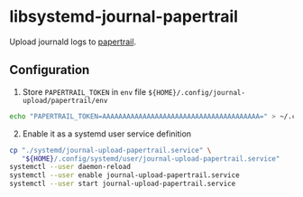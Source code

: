 # libsystemd-journal-papertrail

Upload journald logs to [papertrail](http://papertrailapp.com/).

## Configuration

1. Store `PAPERTRAIL_TOKEN` in `env` file `${HOME}/.config/journal-upload/papertrail/env`

```sh
echo "PAPERTRAIL_TOKEN=AAAAAAAAAAAAAAAAAAAAAAAAAAAAAAAAAAAAAAA=" > ~/.config/journal-upload-papertrail/env
```

2. Enable it as a systemd user service definition

```sh
cp "./systemd/journal-upload-papertrail.service" \
   "${HOME}/.config/systemd/user/journal-upload-papertrail.service"
systemctl --user daemon-reload
systemctl --user enable journal-upload-papertrail.service
systemctl --user start journal-upload-papertrail.service
```